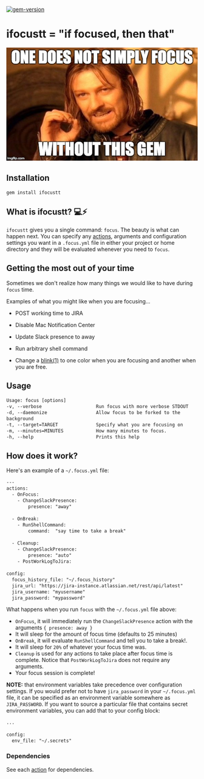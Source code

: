 [![gem-version](https://badge.fury.io/rb/ifocustt.svg)](https://badge.fury.io/rb/ifocustt)
# ifocustt = "if focused, then that"

![one-does-not-simply-focus](./assets/focus.jpg)

## Installation

```
gem install ifocustt
```

## What is ifocustt? :computer::zap:

`ifocustt` gives you a single command: `focus`.  The beauty is what can happen next.  You can specify any [actions](./lib/focus/actions), arguments and configuration settings you want in a `.focus.yml` file in either your project or home directory and they will be evaluated whenever you need to `focus`.

## Getting the most out of your time

Sometimes we don't realize how many things we would like to have during `focus` time.

Examples of what you might like when you are focusing...

* POST working time to JIRA

* Disable Mac Notification Center

* Update Slack presence to away

* Run arbitrary shell command

* Change a [blink(1)](https://blink1.thingm.com/) to one color when you are focusing and another when you are free.

## Usage

```
Usage: focus [options]
-v, --verbose                    Run focus with more verbose STDOUT
-d, --daemonize                  Allow focus to be forked to the background
-t, --target=TARGET              Specify what you are focusing on
-m, --minutes=MINUTES            How many minutes to focus.
-h, --help                       Prints this help

```

## How does it work?

 Here's an example of a `~/.focus.yml` file:

```
---
actions:
  - OnFocus:
    - ChangeSlackPresence:
        presence: "away"

  - OnBreak:
    - RunShellCommand:
        command:  "say time to take a break"

  - Cleanup:
    - ChangeSlackPresence:
        presence: "auto"
    - PostWorkLogToJira:

config:
  focus_history_file: "~/.focus_history"
  jira_url: "https://jira-instance.atlassian.net/rest/api/latest"
  jira_username: "myusername"
  jira_password: "mypassword"
```
What happens when you run `focus` with the `~/.focus.yml` file above:

- `OnFocus`, it will immediately run the `ChangeSlackPresence` action with the arguments `{ presence: away }`
- It will sleep for the amount of focus time (defaults to 25 minutes)
- `OnBreak`, it will evaluate `RunShellCommand` and tell you to take a break!.
- It will sleep for `20%` of whatever your focus time was.
- `Cleanup` is used for any actions to take place after focus time is complete.  Notice that `PostWorkLogToJira` does not require any arguments.
- Your focus session is complete!

**NOTE:** that environment variables take precedence over configuration settings.  If you would prefer not to have `jira_password` in your `~/.focus.yml` file, it can be specified as an environment variable somewhere as `JIRA_PASSWORD`. If you want to source a particular file that contains secret environment variables, you can add that to your config block:

```
...

config:
  env_file: "~/.secrets"
```

### Dependencies

See each [action](./lib/focus/actions) for dependencies.
